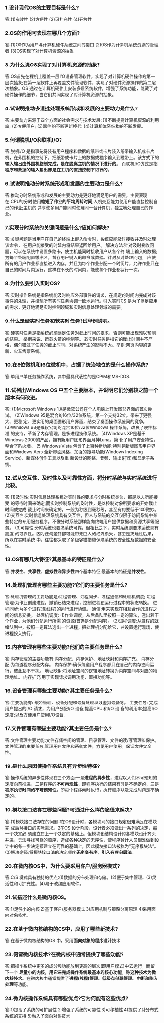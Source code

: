 
### 1.设计现代OS的主要目标是什么?
答:(1)有效性 (2)方便性 (3)可扩充性 (4)开放性 

### 2.OS的作用可表现在哪几个方面?
答:(1)OS作为用户与计算机硬件系统之间的接口
(2)OS作为计算机系统资源的管理者
(3)OS实现了对计算机资源的抽象

### 3.为什么说OS实现了对计算机资源的抽象? 
答:OS首先在裸机上覆盖一层I/O设备管理软件，实现了对计算机硬件操作的第一层次抽象;在第一层软件上再覆盖文件管理软件，实现了对硬件资源操作的第二层次抽象。OS 通过在计算机硬件上安装多层系统软件，增强了系统功能，隐藏了对硬件操作的细节，由它们共同实现了对计算机资源的抽象。

### 4.试说明推动多道批处理系统形成和发展的主要动力是什么?
答:主要动力来源于四个方面的社会需求与技术发展: 
(1)不断提高计算机资源的利用率;
(2)方便用户;
(3)器件的不断更新换代;
(4)计算机体系结构的不断发展。

### 5.何谓脱机I/O和联机I/O?
答:脱机I/O 是指事先将装有用户程序和数据的纸带或卡片装入纸带输入机或卡片机，在外围机的控制下，把纸带或卡片上的数据或程序输入到磁带上。该方式下的**输入输出由外围机控制完成，是在脱离主机的情况下进行的**。
而联机I/O方式是指**程序和数据的输入输出都是在主机的直接控制下进行的**。

### 6.试说明推动分时系统形成和发展的主要动力是什么? 
答:推动分时系统形成和发展的主要动力是更好地满足用户的需要。主要表现在:CPU的分时使用**缩短了作业的平均周转时间**;人机交互能力使用户能直接控制自己的作业;主机的 共享使多用户能同时使用同一台计算机，独立地处理自己的作业。

### 7.实现分时系统的关键问题是什么?应如何解决? 
答:关键问题是当用户在自己的终端上键入命令时，系统应能及时接收并及时处理该命令， 在用户能接受的时延内将结果返回给用户。 解决方法:针对及时接收问题，可以在系统中设置多路卡，使主机能同时接收用户从各个终 端上输入的数据;为每个终端配置缓冲区，暂存用户键入的命令或数据。针对及时处理问题， 应使所有的用户作业都直接进入内存，并且为每个作业分配一个时间片，允许作业只在自己的时间片内运行，这样在不长的时间内，能使每个作业都运行一次。

### 8.为什么要引入实时OS? 
答:实时操作系统是指系统能及时响应外部事件的请求，在规定的时间内完成对该事件的处理，并控制所有实时任务协调一致地运行。引入实时OS 是为了满足应用的需求，更好地满足实时控制领域和实时信息处理领域的需要。

### 9.什么是硬实时任务和软实时任务?试举例说明。 
答:硬实时任务是指系统必须满足任务对截止时间的要求，否则可能出现难以预测的结果。 举例来说，运载火箭的控制等。 软实时任务是指它的截止时间并不严格，偶尔错过了任务的截止时间，对系统产生的影响不大。举例:网页内容的更新、火车售票系统。

### 10.在8位微机和16位微机中，占据了统治地位的是什么操作系统? 
答:单用户单任务操作系统，其中最具代表性的是CP/M和MS-DOS.

### 11.试列出Windows OS 中五个主要版本，并说明它们分别较之前一个版本有何改进。 
答:
(1)Microsoft Windows 1.0是微软公司在个人电脑上开发图形界面的首次尝试。 (2)Windows 95是混合的16位/32位系统，第一个支持32位。带来了更强大、更稳 定、更实用的桌面图形用户界面，结束了桌面操作系统间的竞争。
(3)Windows 98是微软公司的混合16位/32位Windows 操作系统，改良了硬件标准 的支持，革新了内存管理，是多进程操作系统。
(4)Windows XP是基于Windows 2000的产品，拥有新用户图形界面月神Luna。简 化了用户安全特性，整合了防火墙。
(5)Windows Vista 包含了上百种新功能;特别是新版图形用户界面和Windows Aero 全新界面风格、加强的搜寻功能(Windows Indexing Service)、新媒体创作工具以及重 新设计的网络、音频、输出(打印)和显示子系统。

### 12.试从交互性、及时性以及可靠性方面，将分时系统与实时系统进行比较。 
答:(1)及时性:实时信息处理系统对实时性的要求与分时系统类似，都是以人所能接受 的等待时间来确定;而实时控制系统的及时性，是以控制对象所要求的开始截止时间或完成 截止时间来确定的，一般为秒级到毫秒级，甚至有的要低于100微妙。 (2)交互性:实时信息处理系统具有交互性，但人与系统的交互仅限于访问系统中某 些特定的专用服务程序。不像分时系统那样能向终端用户提供数据和资源共享等服务。 (3)可靠性:分时系统也要求系统可靠，但相比之下，实时系统则要求系统具有高度 的可靠性。因为任何差错都可能带来巨大的经济损失，甚至是灾难性后果，所以在实时系统 中，往往都采取了多级容错措施保障系统的安全性及数据的安全性。

### 13.OS有哪几大特征?其最基本的特征是什么?
答:**并发性、共享性、虚拟性和异步性**四个基本特征;最基本的特征是**并发性**。

### 14.处理机管理有哪些主要功能?它们的主要任务是什么? 
答:处理机管理的主要功能是:进程管理、进程同步、进程通信和处理机调度; 
进程管理:为作业创建进程，撤销已结束进程，控制进程在运行过程中的状态转换。 
进程同步:为多个进程(含线程)的运行进行协调。 
通信:用来实现在相互合作的进程之间的信息交换。
处理机调度: 
(1)作业调度。从后备队里按照一定的算法，选出若干个作业，为他们分配运行所需 的资源(首选是分配内存)。 
(2)进程调度:从进程的就绪队列中，按照一定算法选出一个进程，把处理机分配给它，并设置运行现场，使进程投入执行。

### 15.内存管理有哪些主要功能?他们的主要任务是什么?
答:内存管理的主要功能有:内存分配、内存保护、地址映射和内存扩充。 内存分配:为每道程序分配内存。 内存保护:确保每道用户程序都只在自己的内存空间运行，彼此互不干扰。 地址映射:将地址空间的逻辑地址转换为内存空间与对应的物理地址。 内存扩充:用于实现请求调用功能，置换功能等。

### 16.设备管理有哪些主要功能?其主要任务是什么?
答:主要功能有: 缓冲管理、设备分配和设备处理以及虚拟设备等。
主要任务: 完成用户提出的I/O 请求，为用户分配I/O 设备;提高CPU 和I/O 设 备的利用率;提高I/O速度;以及方便用户使用I/O设备.

### 17.文件管理有哪些主要功能?其主要任务是什么? 
答:文件管理主要功能:文件存储空间的管理、目录管理、文件的读/写管理和保护。 
文件管理的主要任务:管理用户文件和系统文件，方便用户使用，保证文件安全性。

### 18.是什么原因使操作系统具有异步性特征? 
答:操作系统的异步性体现在三个方面:一是**进程的异步性**，进程以人们不可预知的速度向前推进，二是程序的**不可再现性**，即程序执行的结果有时是不确定的，三是**程序执行时间的不可预知性**，即每个程序何时执行，执行顺序以及完成时间是不确定的。

### 19.模块接口法存在哪些问题?可通过什么样的途径来解决? 
答:(1)模块接口法存在的问题:1在OS设计时，各模块间的接口规定很难满足在模块完 成后对接口的实际需求。2在OS 设计阶段，设计者必须做出一系列的决定，每一个决定必 须建立在上一个决定的基础上。但模块化结构设计的各模块设计齐头并进，无法寻找可靠的顺序，造成各种决定的无序性，使程序设计人员很难做到设计中的每一步决定都建立在可靠的基础上，因此模块接口法被称为“无序模块法”。 
(2)解决途径:将模块接口法的决定顺序**无序变有序，引入有序分层法**。

### 20.在微内核OS中，为什么要采用客户/服务器模式?
答:C/S 模式具有独特的优点:(1)数据的分布处理和存储。(2)便于集中管理。(3)灵活性和可扩充性。(4)易于改编应用软件。

### 21.试描述什么是微内核OS。
答:1)足够小的内核 2)基于客户/服务器模式
3)应用机制与策略分离原理 4)采用面向对象技术。 

### 22.在基于微内核结构的OS中，应用了哪些新技术? 
答:在基于微内核结构的OS 中，采用**面向对象的程序设汁**技术

### 23.何谓微内核技术?在微内核中通常提供了哪些功能? 
答:把操作系统中更多的成分和功能放到更高的层次(即用户模式)中去运行，而留下一个 **尽量小的内核，用它来完成操作系统最基本的核心功能，称这种技术为微内核技术**。在微内核中通常提供了**进程(线程)管理、低级存储器管理、中断和陷入处理**等功能。 

### 24.微内核操作系统具有哪些优点?它为何能有这些优点? 
答:1)提高了系统的可扩展性
2)增强了系统的可靠性 3)可移植性 4)提供了对分布式系统的支持 5)融入了面向对象技术
